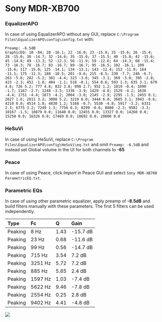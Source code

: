# Sony MDR-XB700

### EqualizerAPO
In case of using EqualizerAPO without any GUI, replace `C:\Program Files\EqualizerAPO\config\config.txt`
with:
```
Preamp: -6.5dB
GraphicEQ: 10 -84; 20 -16.1; 22 -16.0; 23 -15.9; 25 -15.6; 26 -15.4; 28 -15.0; 30 -14.7; 32 -14.6; 35 -15.0; 37 -15.5; 40 -15.8; 42 -15.6; 45 -14.8; 49 -13.3; 52 -12.3; 56 -11.9; 59 -12.6; 64 -14.3; 68 -15.4; 73 -16.3; 78 -16.7; 83 -16.7; 89 -16.7; 95 -16.5; 102 -16.1; 109 -15.6; 117 -15.0; 125 -14.1; 134 -13.1; 143 -12.4; 153 -11.9; 164 -11.1; 175 -11.3; 188 -10.5; 201 -9.6; 215 -8.5; 230 -7.7; 246 -6.7; 263 -5.8; 282 -5.2; 301 -4.4; 323 -3.6; 345 -3.1; 369 -3.0; 395 -2.8; 423 -2.3; 452 -1.8; 484 -1.1; 518 -0.1; 554 0.6; 593 1.3; 635 3.1; 679 4.6; 726 5.2; 777 4.8; 832 3.8; 890 2.7; 952 1.2; 1019 -0.4; 1090 -1.7; 1167 -2.7; 1248 -3.5; 1336 -3.9; 1429 -4.0; 1529 -4.2; 1636 -4.4; 1751 -4.4; 1873 -4.2; 2004 -3.8; 2145 -2.9; 2295 -1.5; 2455 0.1; 2627 1.6; 2811 3.2; 3008 5.2; 3219 6.0; 3444 6.0; 3685 3.1; 3943 -0.6; 4219 0.8; 4514 1.8; 4830 1.2; 5168 -0.7; 5530 -4.8; 5917 -3.2; 6331 2.3; 6775 3.2; 7249 1.3; 7756 0.3; 8299 -0.6; 8880 -2.3; 9502 -3.3; 10167 -1.5; 10879 0.0; 11640 0.0; 12455 0.0; 13327 0.0; 14260 0.0; 15258 0.0; 16326 0.0; 17469 0.0; 18692 0.0; 20000 0.0
```

### HeSuVi
In case of using HeSuVi, replace `C:\Program Files\EqualizerAPO\config\HeSuVi\eq.txt` and omit `Preamp:
-6.5dB` and instead set Global volume in the UI for both channels to **-65**

### Peace
In case of using Peace, click *Import* in Peace GUI and select `Sony MDR-XB700 ParametricEQ.txt`.

### Parametric EQs
In case of using other parametric equalizer, apply preamp of **-8.5dB** and build filters manually with
these parameters. The first 5 filters can be used independently.

| Type    | Fc      |    Q | Gain     |
|:--------|:--------|:-----|:---------|
| Peaking | 8 Hz    | 1.43 | -15.7 dB |
| Peaking | 23 Hz   | 0.68 | -11.6 dB |
| Peaking | 99 Hz   | 0.56 | -14.7 dB |
| Peaking | 715 Hz  | 3.54 | 7.2 dB   |
| Peaking | 3251 Hz | 5.72 | 7.2 dB   |
| Peaking | 885 Hz  | 5.65 | 2.4 dB   |
| Peaking | 1597 Hz | 1.03 | -7.4 dB  |
| Peaking | 5622 Hz | 9.46 | -7.8 dB  |
| Peaking | 2554 Hz | 0.25 | 2.8 dB   |
| Peaking | 9402 Hz | 4.41 | -4.8 dB  |

![](https://raw.githubusercontent.com/jaakkopasanen/AutoEq/master/results/headphonecom/headphonecom/Sony%20MDR-XB700/Sony%20MDR-XB700.png)